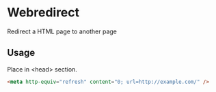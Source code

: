 # Webredirect
Redirect a HTML page to another page

## Usage
Place in \<head> section.
```html
<meta http-equiv="refresh" content="0; url=http://example.com/" />
```
